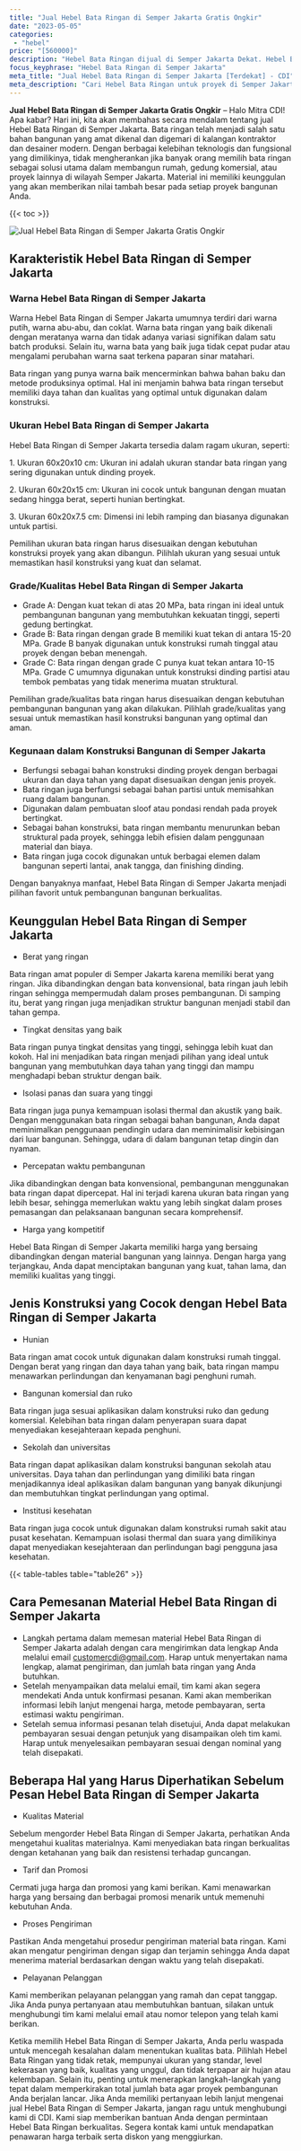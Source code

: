 ```yaml
---
title: "Jual Hebel Bata Ringan di Semper Jakarta Gratis Ongkir"
date: "2023-05-05"
categories:
 - "hebel"
price: "[560000]"
description: "Hebel Bata Ringan dijual di Semper Jakarta Dekat. Hebel Bata Ringan ini sering digunakan dalam proyek pembangunan sebagai bahan bangunan dinding yang kokoh dan tahan lama. Hubungi kami untuk informasi lebih lanjut."
focus_keyphrase: "Hebel Bata Ringan di Semper Jakarta"
meta_title: "Jual Hebel Bata Ringan di Semper Jakarta [Terdekat] - CDI"
meta_description: "Cari Hebel Bata Ringan untuk proyek di Semper Jakarta? Kami memiliki Hebel Bata Ringan berkualitas untuk material dinding. Dapatkan penawaran terbaik sekarang."
---
```


**Jual Hebel Bata Ringan di Semper Jakarta Gratis Ongkir** – Halo Mitra CDI! Apa kabar? Hari ini, kita akan membahas secara mendalam tentang jual Hebel Bata Ringan di Semper Jakarta. Bata ringan telah menjadi salah satu bahan bangunan yang amat dikenal dan digemari di kalangan kontraktor dan desainer modern. Dengan berbagai kelebihan teknologis dan fungsional yang dimilikinya, tidak mengherankan jika banyak orang memilih bata ringan sebagai solusi utama dalam membangun rumah, gedung komersial, atau proyek lainnya di wilayah Semper Jakarta. Material ini memiliki keunggulan yang akan memberikan nilai tambah besar pada setiap proyek bangunan Anda.

{{< toc >}}

![Jual Hebel Bata Ringan di Semper Jakarta Gratis Ongkir](/images/hebel/hebel-bataringan-10.jpg)

## Karakteristik Hebel Bata Ringan di Semper Jakarta

### Warna Hebel Bata Ringan di Semper Jakarta

Warna Hebel Bata Ringan di Semper Jakarta umumnya terdiri dari warna putih, warna abu-abu, dan coklat. Warna bata ringan yang baik dikenali dengan meratanya warna dan tidak adanya variasi signifikan dalam satu batch produksi. Selain itu, warna bata yang baik juga tidak cepat pudar atau mengalami perubahan warna saat terkena paparan sinar matahari.

Bata ringan yang punya warna baik mencerminkan bahwa bahan baku dan metode produksinya optimal. Hal ini menjamin bahwa bata ringan tersebut memiliki daya tahan dan kualitas yang optimal untuk digunakan dalam konstruksi.

### Ukuran Hebel Bata Ringan di Semper Jakarta

Hebel Bata Ringan di Semper Jakarta tersedia dalam ragam ukuran, seperti:

1\. Ukuran 60x20x10 cm: Ukuran ini adalah ukuran standar bata ringan yang sering digunakan untuk dinding proyek.

2\. Ukuran 60x20x15 cm: Ukuran ini cocok untuk bangunan dengan muatan sedang hingga berat, seperti hunian bertingkat.

3\. Ukuran 60x20x7.5 cm: Dimensi ini lebih ramping dan biasanya digunakan untuk partisi.

Pemilihan ukuran bata ringan harus disesuaikan dengan kebutuhan konstruksi proyek yang akan dibangun. Pilihlah ukuran yang sesuai untuk memastikan hasil konstruksi yang kuat dan selamat.

### Grade/Kualitas Hebel Bata Ringan di Semper Jakarta

*   Grade A: Dengan kuat tekan di atas 20 MPa, bata ringan ini ideal untuk pembangunan bangunan yang membutuhkan kekuatan tinggi, seperti gedung bertingkat.
*   Grade B: Bata ringan dengan grade B memiliki kuat tekan di antara 15-20 MPa. Grade B banyak digunakan untuk konstruksi rumah tinggal atau proyek dengan beban menengah.
*   Grade C: Bata ringan dengan grade C punya kuat tekan antara 10-15 MPa. Grade C umumnya digunakan untuk konstruksi dinding partisi atau tembok pembatas yang tidak menerima muatan struktural.

Pemilihan grade/kualitas bata ringan harus disesuaikan dengan kebutuhan pembangunan bangunan yang akan dilakukan. Pilihlah grade/kualitas yang sesuai untuk memastikan hasil konstruksi bangunan yang optimal dan aman.

### Kegunaan dalam Konstruksi Bangunan di Semper Jakarta

*   Berfungsi sebagai bahan konstruksi dinding proyek dengan berbagai ukuran dan daya tahan yang dapat disesuaikan dengan jenis proyek.
*   Bata ringan juga berfungsi sebagai bahan partisi untuk memisahkan ruang dalam bangunan.
*   Digunakan dalam pembuatan sloof atau pondasi rendah pada proyek bertingkat.
*   Sebagai bahan konstruksi, bata ringan membantu menurunkan beban struktural pada proyek, sehingga lebih efisien dalam penggunaan material dan biaya.
*   Bata ringan juga cocok digunakan untuk berbagai elemen dalam bangunan seperti lantai, anak tangga, dan finishing dinding.

Dengan banyaknya manfaat, Hebel Bata Ringan di Semper Jakarta menjadi pilihan favorit untuk pembangunan bangunan berkualitas.

## Keunggulan Hebel Bata Ringan di Semper Jakarta

*   Berat yang ringan

Bata ringan amat populer di Semper Jakarta karena memiliki berat yang ringan. Jika dibandingkan dengan bata konvensional, bata ringan jauh lebih ringan sehingga mempermudah dalam proses pembangunan. Di samping itu, berat yang ringan juga menjadikan struktur bangunan menjadi stabil dan tahan gempa.
*   Tingkat densitas yang baik

Bata ringan punya tingkat densitas yang tinggi, sehingga lebih kuat dan kokoh. Hal ini menjadikan bata ringan menjadi pilihan yang ideal untuk bangunan yang membutuhkan daya tahan yang tinggi dan mampu menghadapi beban struktur dengan baik.
*   Isolasi panas dan suara yang tinggi

Bata ringan juga punya kemampuan isolasi thermal dan akustik yang baik. Dengan menggunakan bata ringan sebagai bahan bangunan, Anda dapat meminimalkan penggunaan pendingin udara dan meminimalisir kebisingan dari luar bangunan. Sehingga, udara di dalam bangunan tetap dingin dan nyaman.
*   Percepatan waktu pembangunan

Jika dibandingkan dengan bata konvensional, pembangunan menggunakan bata ringan dapat dipercepat. Hal ini terjadi karena ukuran bata ringan yang lebih besar, sehingga memerlukan waktu yang lebih singkat dalam proses pemasangan dan pelaksanaan bangunan secara komprehensif.
*   Harga yang kompetitif

Hebel Bata Ringan di Semper Jakarta memiliki harga yang bersaing dibandingkan dengan material bangunan yang lainnya. Dengan harga yang terjangkau, Anda dapat menciptakan bangunan yang kuat, tahan lama, dan memiliki kualitas yang tinggi.

## Jenis Konstruksi yang Cocok dengan Hebel Bata Ringan di Semper Jakarta

*   Hunian

Bata ringan amat cocok untuk digunakan dalam konstruksi rumah tinggal. Dengan berat yang ringan dan daya tahan yang baik, bata ringan mampu menawarkan perlindungan dan kenyamanan bagi penghuni rumah.
*   Bangunan komersial dan ruko

Bata ringan juga sesuai aplikasikan dalam konstruksi ruko dan gedung komersial. Kelebihan bata ringan dalam penyerapan suara dapat menyediakan kesejahteraan kepada penghuni.
*   Sekolah dan universitas

Bata ringan dapat aplikasikan dalam konstruksi bangunan sekolah atau universitas. Daya tahan dan perlindungan yang dimiliki bata ringan menjadikannya ideal aplikasikan dalam bangunan yang banyak dikunjungi dan membutuhkan tingkat perlindungan yang optimal.
*   Institusi kesehatan

Bata ringan juga cocok untuk digunakan dalam konstruksi rumah sakit atau pusat kesehatan. Kemampuan isolasi thermal dan suara yang dimilikinya dapat menyediakan kesejahteraan dan perlindungan bagi pengguna jasa kesehatan.

{{< table-tables table="table26" >}}

## Cara Pemesanan Material Hebel Bata Ringan di Semper Jakarta

*   Langkah pertama dalam memesan material Hebel Bata Ringan di Semper Jakarta adalah dengan cara mengirimkan data lengkap Anda melalui email customercdi@gmail.com. Harap untuk menyertakan nama lengkap, alamat pengiriman, dan jumlah bata ringan yang Anda butuhkan.
*   Setelah menyampaikan data melalui email, tim kami akan segera mendekati Anda untuk konfirmasi pesanan. Kami akan memberikan informasi lebih lanjut mengenai harga, metode pembayaran, serta estimasi waktu pengiriman.
*   Setelah semua informasi pesanan telah disetujui, Anda dapat melakukan pembayaran sesuai dengan petunjuk yang disampaikan oleh tim kami. Harap untuk menyelesaikan pembayaran sesuai dengan nominal yang telah disepakati.

## Beberapa Hal yang Harus Diperhatikan Sebelum Pesan Hebel Bata Ringan di Semper Jakarta

*   Kualitas Material

Sebelum mengorder Hebel Bata Ringan di Semper Jakarta, perhatikan Anda mengetahui kualitas materialnya. Kami menyediakan bata ringan berkualitas dengan ketahanan yang baik dan resistensi terhadap guncangan.
*   Tarif dan Promosi

Cermati juga harga dan promosi yang kami berikan. Kami menawarkan harga yang bersaing dan berbagai promosi menarik untuk memenuhi kebutuhan Anda.
*   Proses Pengiriman

Pastikan Anda mengetahui prosedur pengiriman material bata ringan. Kami akan mengatur pengiriman dengan sigap dan terjamin sehingga Anda dapat menerima material berdasarkan dengan waktu yang telah disepakati.
*   Pelayanan Pelanggan

Kami memberikan pelayanan pelanggan yang ramah dan cepat tanggap. Jika Anda punya pertanyaan atau membutuhkan bantuan, silakan untuk menghubungi tim kami melalui email atau nomor telepon yang telah kami berikan.

Ketika memilih Hebel Bata Ringan di Semper Jakarta, Anda perlu waspada untuk mencegah kesalahan dalam menentukan kualitas bata. Pilihlah Hebel Bata Ringan yang tidak retak, mempunyai ukuran yang standar, level kekerasan yang baik, kualitas yang unggul, dan tidak terpapar air hujan atau kelembapan. Selain itu, penting untuk menerapkan langkah-langkah yang tepat dalam memperkirakan total jumlah bata agar proyek pembangunan Anda berjalan lancar. Jika Anda memiliki pertanyaan lebih lanjut mengenai jual Hebel Bata Ringan di Semper Jakarta, jangan ragu untuk menghubungi kami di CDI. Kami siap memberikan bantuan Anda dengan permintaan Hebel Bata Ringan berkualitas. Segera kontak kami untuk mendapatkan penawaran harga terbaik serta diskon yang menggiurkan.